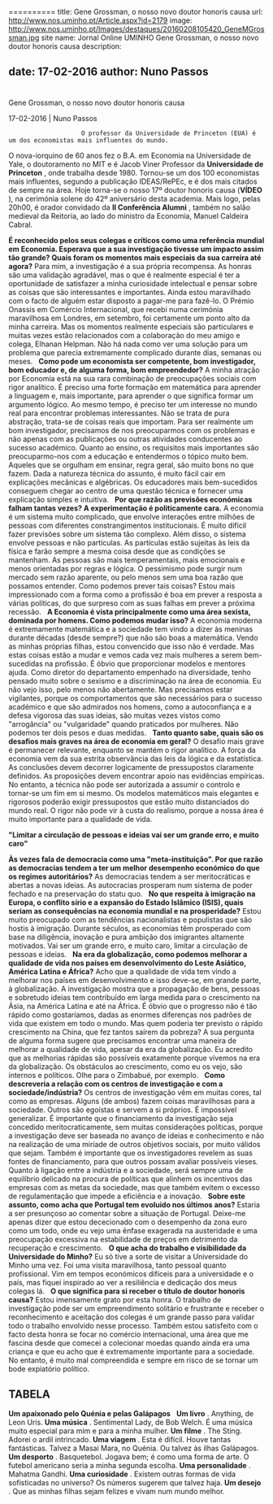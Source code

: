 ==========
 title: Gene Grossman, o nosso novo doutor honoris causa
url: http://www.nos.uminho.pt/Article.aspx?id=2179
image: http://www.nos.uminho.pt/Images/destaques/20160208105420_GeneMGrossman.jpg
site name: Jornal Online UMINHO Gene Grossman, o nosso novo doutor honoris causa
description: 

date: 17-02-2016
author: Nuno Passos
 --- 
# 

Gene Grossman, o nosso novo doutor honoris causa

17-02-2016 | Nuno Passos

                        O professor da Universidade de Princeton (EUA) é um dos economistas mais influentes do mundo.

O nova-iorquino de 60 anos fez o B.A. em Economia na Universidade de Yale, o doutoramento no MIT e é Jacob Viner Professor da **Universidade de Princeton** , onde trabalha desde 1980. Tornou-se um dos 100 economistas mais influentes, segundo a publicação IDEAS/RePEc, e é dos mais citados de sempre na área. Hoje torna-se o nosso 17º doutor honoris causa (**VÍDEO** ), na cerimónia solene do 42º aniversário desta academia. Mais logo, pelas 20h00, é orador convidado da **II Conferência Alumni** , também no salão medieval da Reitoria, ao lado do ministro da Economia, Manuel Caldeira Cabral.

**É reconhecido pelos seus colegas e críticos como uma referência mundial em Economia. Esperava que a sua investigação tivesse um impacto assim tão grande? Quais foram os momentos mais especiais da sua carreira até agora?** 
Para mim, a investigação é a sua própria recompensa. As honras são uma validação agradável, mas o que é realmente especial é ter a oportunidade de satisfazer a minha curiosidade intelectual e pensar sobre as coisas que são interessantes e importantes. Ainda estou maravilhado com o facto de alguém estar disposto a pagar-me para fazê-lo. O Prémio Onassis em Comércio Internacional, que recebi numa cerimónia maravilhosa em Londres, em setembro, foi certamente um ponto alto da minha carreira. Mas os momentos realmente especiais são particulares e muitas vezes estão relacionados com a colaboração do meu amigo e colega, Elhanan Helpman. Não há nada como ver uma solução para um problema que parecia extremamente complicado durante dias, semanas ou meses.
 
**Como pode um economista ser competente, bom investigador, bom educador e, de alguma forma, bom empreendedor?** 
A minha atração por Economia está na sua rara combinação de preocupações sociais com rigor analítico. É preciso uma forte formação em matemática para aprender a linguagem e, mais importante, para aprender o que significa formar um argumento lógico. Ao mesmo tempo, é preciso ter um interesse no mundo real para encontrar problemas interessantes. Não se trata de pura abstração, trata-se de coisas reais que importam. Para ser realmente um bom investigador, precisamos de nos preocuparmos com os problemas e não apenas com as publicações ou outras atividades conducentes ao sucesso académico. Quanto ao ensino, os requisitos mais importantes são preocuparmo-nos com a educação e entendermos o tópico muito bem. Aqueles que se orgulham em ensinar, regra geral, são muito bons no que fazem. Dada a natureza técnica do assunto, é muito fácil cair em explicações mecânicas e algébricas. Os educadores mais bem-sucedidos conseguem chegar ao centro de uma questão técnica e fornecer uma explicação simples e intuitiva.
 
**Por que razão as previsões económicas falham tantas vezes? A experimentação é politicamente cara.** 
A economia é um sistema muito complicado, que envolve interações entre milhões de pessoas com diferentes constrangimentos institucionais. É muito difícil fazer previsões sobre um sistema tão complexo. Além disso, o sistema envolve pessoas e não partículas. As partículas estão sujeitas às leis da física e farão sempre a mesma coisa desde que as condições se mantenham. As pessoas são mais temperamentais, mais emocionais e menos orientadas por regras e lógica. O pessimismo pode surgir num mercado sem razão aparente, ou pelo menos sem uma boa razão que possamos entender. Como podemos prever tais coisas? Estou mais impressionado com a forma como a profissão é boa em prever a resposta a várias políticas, do que surpreso com as suas falhas em prever a próxima recessão.
 
**A Economia é vista principalmente como uma área sexista, dominada por homens. Como podemos mudar isso?** 
A economia moderna é extremamente matemática e a sociedade tem vindo a dizer às meninas durante décadas (desde sempre?) que não são boas a matemática. Vendo as minhas próprias filhas, estou convencido que isso não é verdade. Mas estas coisas estão a mudar e vemos cada vez mais mulheres a serem bem-sucedidas na profissão. É óbvio que proporcionar modelos e mentores ajuda. Como diretor do departamento empenhado na diversidade, tenho pensado muito sobre o sexismo e a discriminação na área de economia. Eu não vejo isso, pelo menos não abertamente. Mas precisamos estar vigilantes, porque os comportamentos que são necessários para o sucesso académico e que são admirados nos homens, como a autoconfiança e a defesa vigorosa das suas ideias, são muitas vezes vistos como "arrogância" ou "vulgaridade" quando praticados por mulheres. Não podemos ter dois pesos e duas medidas.
 
**Tanto quanto sabe, quais são os desafios mais graves na área de economia em geral?** 
O desafio mais grave é permanecer relevante, enquanto se mantém o rigor analítico. A força da economia vem da sua estrita observância das leis da lógica e da estatística. As conclusões devem decorrer logicamente de pressupostos claramente definidos. As proposições devem encontrar apoio nas evidências empíricas. No entanto, a técnica não pode ser autorizada a assumir o controlo e tornar-se um fim em si mesmo. Os modelos matemáticos mais elegantes e rigorosos poderão exigir pressupostos que estão muito distanciados do mundo real. O rigor não pode vir à custa do realismo, porque a nossa área é muito importante para a qualidade de vida.
 

**"Limitar a circulação de pessoas e ideias vai ser um grande erro, e muito caro"** 

**Às vezes fala de democracia como uma "meta-instituição". Por que razão as democracias tendem a ter um melhor desempenho económico do que os regimes autoritários?** 
As democracias tendem a ser meritocráticas e abertas a novas ideias. As autocracias prosperam num sistema de poder fechado e na preservação do statu quo.
 
**No que respeita à imigração na Europa, o conflito sírio e a expansão do Estado Islâmico (ISIS), quais seriam as consequências na economia mundial e na prosperidade?** 
Estou muito preocupado com as tendências nacionalistas e populistas que são hostis à imigração. Durante séculos, as economias têm prosperado com base na diligência, inovação e pura ambição dos imigrantes altamente motivados. Vai ser um grande erro, e muito caro, limitar a circulação de pessoas e ideias.
 
**Na era da globalização, como podemos melhorar a qualidade de vida nos países em desenvolvimento do Leste Asiático, América Latina e África?** 
Acho que a qualidade de vida tem vindo a melhorar nos países em desenvolvimento e isso deve-se, em grande parte, à globalização. A investigação mostra que a propagação de bens, pessoas e sobretudo ideias tem contribuído em larga medida para o crescimento na Ásia, na América Latina e até na África. É óbvio que o progresso não é tão rápido como gostaríamos, dadas as enormes diferenças nos padrões de vida que existem em todo o mundo. Mas quem poderia ter previsto o rápido crescimento na China, que fez tantos saírem da pobreza? A sua pergunta de alguma forma sugere que precisamos encontrar uma maneira de melhorar a qualidade de vida, apesar da era da globalização. Eu acredito que as melhorias rápidas são possíveis exatamente porque vivemos na era da globalização. Os obstáculos ao crescimento, como eu os vejo, são internos e políticos. Olhe para o Zimbabué, por exemplo.
 
**Como descreveria a relação com os centros de investigação e com a sociedade/indústria?** 
Os centros de investigação vêm em muitas cores, tal como as empresas. Alguns (de ambos) fazem coisas maravilhosas para a sociedade. Outros são egoístas e servem a si próprios. É impossível generalizar. É importante que o financiamento da investigação seja concedido meritocraticamente, sem muitas considerações políticas, porque a investigação deve ser baseada no avanço de ideias e conhecimento e não na realização de uma miríade de outros objetivos sociais, por muito válidos que sejam. Também é importante que os investigadores revelem as suas fontes de financiamento, para que outros possam avaliar possíveis vieses. Quanto à ligação entre a indústria e a sociedade, será sempre uma de equilíbrio delicado na procura de políticas que alinhem os incentivos das empresas com as metas da sociedade, mas que também evitem o excesso de regulamentação que impede a eficiência e a inovação.
 
**Sobre este assunto, como acha que Portugal tem evoluído nos últimos anos?** 
Estaria a ser presunçoso ao comentar sobre a situação de Portugal. Deixe-me apenas dizer que estou dececionado com o desempenho da zona euro como um todo, onde eu vejo uma ênfase exagerada na austeridade e uma preocupação excessiva na estabilidade de preços em detrimento da recuperação e crescimento.
 
**O que acha do trabalho e visibilidade da Universidade do Minho?** 
Eu só tive a sorte de visitar a Universidade do Minho uma vez. Foi uma visita maravilhosa, tanto pessoal quanto profissional. Vim em tempos económicos difíceis para a universidade e o país, mas fiquei inspirado ao ver a resiliência e dedicação dos meus colegas lá.
 
**O que significa para si receber o título de doutor honoris causa?** 
Estou imensamente grato por esta honra. O trabalho de investigação pode ser um empreendimento solitário e frustrante e receber o reconhecimento e aceitação dos colegas é um grande passo para validar todo o trabalho envolvido nesse processo. Também estou satisfeito com o facto desta honra se focar no comércio internacional, uma área que me fascina desde que comecei a colecionar moedas quando ainda era uma criança e que eu acho que é extremamente importante para a sociedade. No entanto, é muito mal compreendida e sempre em risco de se tornar um bode expiatório político.
  

## TABELA

**Um apaixonado pelo Quénia e pelas Galápagos** 
				 
**Um livro** . Anything, de Leon Uris.
**Uma música** . Sentimental Lady, de Bob Welch. É uma música muito especial para mim e para a minha mulher.
**Um filme** . The Sting. Adorei o ardil intrincado.
**Uma viagem** . Esta é difícil. Houve tantas fantásticas. Talvez a Masai Mara, no Quénia. Ou talvez às ilhas Galápagos.
**Um desporto** . Basquetebol. Jogava bem; é como uma forma de arte. O futebol americano seria a minha segunda escolha.
**Uma personalidade** . Mahatma Gandhi.
**Uma curiosidade** . Existem outras formas de vida sofisticadas no universo? Os números sugerem que talvez haja.
**Um desejo** . Que as minhas filhas sejam felizes e vivam num mundo melhor.
				 


